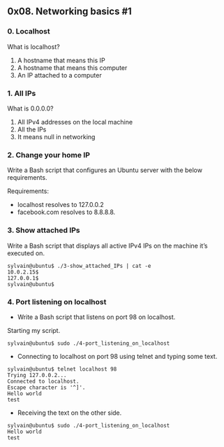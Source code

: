 ## 0x08. Networking basics #1

### 0. Localhost 

What is localhost?

1. A hostname that means this IP
2. A hostname that means this computer
3. An IP attached to a computer

### 1. All IPs

What is 0.0.0.0?

1. All IPv4 addresses on the local machine
2. All the IPs
3. It means null in networking

### 2. Change your home IP 

Write a Bash script that configures an Ubuntu server with the below requirements.

Requirements:

- localhost resolves to 127.0.0.2
- facebook.com resolves to 8.8.8.8.

### 3. Show attached IPs

Write a Bash script that displays all active IPv4 IPs on the machine it’s executed on.
```
sylvain@ubuntu$ ./3-show_attached_IPs | cat -e
10.0.2.15$
127.0.0.1$
sylvain@ubuntu$
```
### 4. Port listening on localhost

- Write a Bash script that listens on port 98 on localhost.

Starting my script.
```
sylvain@ubuntu$ sudo ./4-port_listening_on_localhost
```
- Connecting to localhost on port 98 using telnet and typing some text.
```
sylvain@ubuntu$ telnet localhost 98
Trying 127.0.0.2...
Connected to localhost.
Escape character is '^]'.
Hello world
test
```
- Receiving the text on the other side.
```
sylvain@ubuntu$ sudo ./4-port_listening_on_localhost
Hello world
test
```




